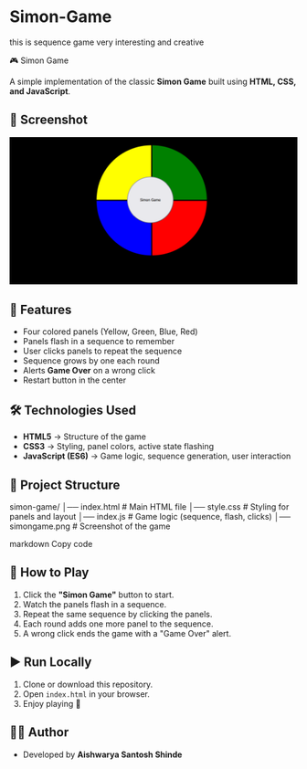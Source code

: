 # Simon-Game
this is sequence game very interesting and creative 

🎮 Simon Game

A simple implementation of the classic **Simon Game** built using **HTML, CSS, and JavaScript**.

## 📸 Screenshot
![Simon Game](./screenshots/simongame.png)

## 🚀 Features
- Four colored panels (Yellow, Green, Blue, Red)
- Panels flash in a sequence to remember
- User clicks panels to repeat the sequence
- Sequence grows by one each round
- Alerts **Game Over** on a wrong click
- Restart button in the center

## 🛠️ Technologies Used
- **HTML5** → Structure of the game
- **CSS3** → Styling, panel colors, active state flashing
- **JavaScript (ES6)** → Game logic, sequence generation, user interaction

## 📂 Project Structure
simon-game/
│── index.html # Main HTML file
│── style.css # Styling for panels and layout
│── index.js # Game logic (sequence, flash, clicks)
│── simongame.png # Screenshot of the game

markdown
Copy code

## 🎯 How to Play
1. Click the **"Simon Game"** button to start.
2. Watch the panels flash in a sequence.
3. Repeat the same sequence by clicking the panels.
4. Each round adds one more panel to the sequence.
5. A wrong click ends the game with a "Game Over" alert.

## ▶️ Run Locally
1. Clone or download this repository.
2. Open `index.html` in your browser.
3. Enjoy playing 🎉

## 🧑‍💻 Author
- Developed by **Aishwarya Santosh Shinde**
